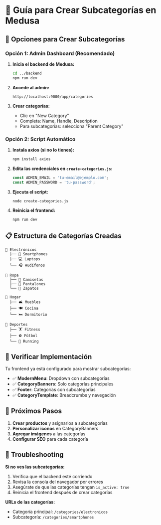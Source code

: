 # 📂 Guía para Crear Subcategorías en Medusa

## 🎯 Opciones para Crear Subcategorías

### **Opción 1: Admin Dashboard (Recomendado)**

1. **Inicia el backend de Medusa:**
   ```bash
   cd ../backend
   npm run dev
   ```

2. **Accede al admin:**
   ```
   http://localhost:9000/app/categories
   ```

3. **Crear categorías:**
   - Clic en "New Category"
   - Completa: Name, Handle, Description
   - Para subcategorías: selecciona "Parent Category"

### **Opción 2: Script Automático**

1. **Instala axios (si no lo tienes):**
   ```bash
   npm install axios
   ```

2. **Edita las credenciales en `create-categories.js`:**
   ```javascript
   const ADMIN_EMAIL = 'tu-email@ejemplo.com';
   const ADMIN_PASSWORD = 'tu-password';
   ```

3. **Ejecuta el script:**
   ```bash
   node create-categories.js
   ```

4. **Reinicia el frontend:**
   ```bash
   npm run dev
   ```

## 📋 Estructura de Categorías Creadas

```
📁 Electrónicos
  ├── 📱 Smartphones
  ├── 💻 Laptops
  └── 🎧 Audífonos

📁 Ropa
  ├── 👕 Camisetas
  ├── 👖 Pantalones
  └── 👟 Zapatos

📁 Hogar
  ├── 🛋️ Muebles
  ├── 🍽️ Cocina
  └── 🛏️ Dormitorio

📁 Deportes
  ├── 🏋️ Fitness
  ├── ⚽ Fútbol
  └── 🏃 Running
```

## 🔧 Verificar Implementación

Tu frontend ya está configurado para mostrar subcategorías:

- ✅ **ModernMenu**: Dropdown con subcategorías
- ✅ **CategoryBanners**: Solo categorías principales
- ✅ **Footer**: Categorías con subcategorías
- ✅ **CategoryTemplate**: Breadcrumbs y navegación

## 🚀 Próximos Pasos

1. **Crear productos** y asignarlos a subcategorías
2. **Personalizar iconos** en CategoryBanners
3. **Agregar imágenes** a las categorías
4. **Configurar SEO** para cada categoría

## 🐛 Troubleshooting

**Si no ves las subcategorías:**
1. Verifica que el backend esté corriendo
2. Revisa la consola del navegador por errores
3. Asegúrate de que las categorías tengan `is_active: true`
4. Reinicia el frontend después de crear categorías

**URLs de las categorías:**
- Categoría principal: `/categories/electronicos`
- Subcategoría: `/categories/smartphones` 